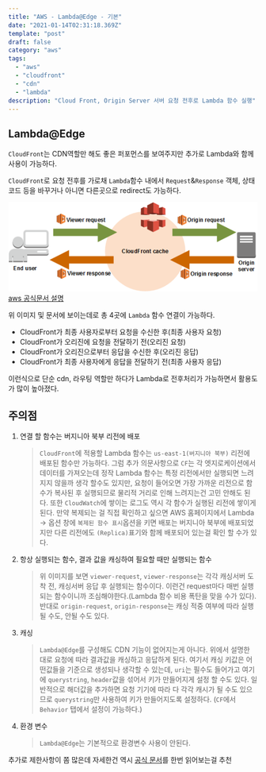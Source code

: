 ```yaml
---
title: "AWS - Lambda@Edge - 기본"
date: "2021-01-14T02:31:18.369Z"
template: "post"
draft: false
category: "aws"
tags:
  - "aws"
  - "cloudfront"
  - "cdn"
  - "lambda"
description: "Cloud Front, Origin Server 서버 요청 전후로 Lambda 함수 실행"
---
```


## Lambda@Edge

`CloudFront`는 CDN역할만 해도 좋은 퍼포먼스를 보여주지만 추가로 Lambda와 함께 사용이 가능하다.

`CloudFront`로 요청 전후를 가로채 `Lambda`함수 내에서 `Request`&`Response` 객체, 상태코드 등을 바꾸거나 아니면 다른곳으로 redirect도 가능하다.

![img1](/blog/media/aws/cf/edge/lamda_edge_trigger.png)
[aws 공식문서 설명](https://docs.aws.amazon.com/ko_kr/lambda/latest/dg/lambda-edge.html)

위 이미지 및 문서에 보이는데로 총 4곳에 `Lambda` 함수 연결이 가능하다.

- CloudFront가 최종 사용자로부터 요청을 수신한 후(최종 사용자 요청)
- CloudFront가 오리진에 요청을 전달하기 전(오리진 요청)
- CloudFront가 오리진으로부터 응답을 수신한 후(오리진 응답)
- CloudFront가 최종 사용자에게 응답을 전달하기 전(최종 사용자 응답)

이런식으로 단순 cdn, 라우팅 역할만 하다가 Lambda로 전후처리가 가능하면서 활용도가 많이 높아졌다.

## 주의점

1. 연결 할 함수는 버지니아 북부 리전에 배포

   > `CloudFront`에 적용할 Lambda 함수는 `us-east-1(버지니아 북부)` 리전에 배포된 함수만 가능하다. 그럼 추가 의문사항으로 `CF`는 각 엣지로케이션에서 데이터를 가져오는데 정작 Lambda 함수는 특정 리전에서만 실행되면 느려지지 않을까 생각 할수도 있지만, 요청이 들어오면 가장 가까운 리전으로 함수가 복사된 후 실행되므로 물리적 거리로 인해 느려지는건 고민 안해도 된다. 또한 `CloudWatch`에 쌓이는 로그도 역시 각 함수가 실행된 리전에 쌓이게 된다. 만약 복제되는 걸 직접 확인하고 싶으면 AWS 홈페이지에서 Lambda -> 옵션 창에 `복제된 함수 표시`옵션을 키면 배포는 버지니아 북부에 배포되었지만 다른 리전에도 `(Replica)`표기와 함께 배포되어 있는걸 확인 할 수가 있다.

2. 항상 실행되는 함수, 결과 값을 캐싱하여 필요할 때만 실행되는 함수

   > 위 이미지를 보면 `viewer-request`, `viewer-response`는 각각 캐싱서버 도착 전, 캐싱서버 응답 후 실행되는 함수이다. 이런건 request마다 매번 실행되는 함수이니까 조심해야한다.(Lambda 함수 비용 폭탄을 맞을 수가 있다). 반대로 `origin-request`, `origin-response`는 캐싱 적중 여부에 따라 실행 될 수도, 안될 수도 있다.

3. 캐싱

   > `Lambda@Edge`를 구성해도 CDN 기능이 없어지는게 아니다. 위에서 설명한 대로 요청에 따라 결과값을 캐싱하고 응답하게 된다. 여기서 캐싱 키값은 어떤값들을 기준으로 생성되나 생각할 수 있는데, `uri`는 필수도 들어가고 여기에 `querystring`, `header`값을 섞어서 키가 만들어지게 설정 할 수도 있다. 일반적으로 해더값을 추가하면 요청 기기에 따라 다 각각 캐시가 될 수도 있으므로 `querystring`만 사용하여 키가 만들어지도록 설정하다. (`CF`에서 `Behavior` 탭에서 설정이 가능하다.)

4. 환경 변수

   > `Lambda@Edge`는 기본적으로 환경변수 사용이 안된다.

추가로 제한사항이 쫌 많은데 자세한건 역시 [공식 문서](https://docs.aws.amazon.com/ko_kr/AmazonCloudFront/latest/DeveloperGuide/lambda-requirements-limits.html)를 한번 읽어보는걸 추천
